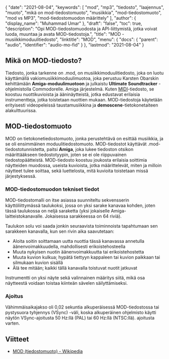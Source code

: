 {
  "date": "2021-08-04",
  "keywords": [
"mod",
"mp3",
"tiedosto",
"laajennus",
"muoto",
"mikä on mod-tiedostomuoto",
"musiikkia",
"mod-tiedostomuoto",
"mod vs MP3",
"mod-tiedostomuodon määrittely"
],
  "author": {
    "display_name": "Muhammad Umar"
},
  "draft": "false",
  "toc": true,
  "description": "Opi MOD-tiedostomuodosta ja API-liittymistä, jotka voivat luoda, muuntaa ja avata MOD-tiedostoja.",
  "title": "MOD - musiikkimoduulitiedosto",
  "linktitle": "MOD",
  "menu": {
    "docs": {
      "parent": "audio",
      "identifier": "audio-mo-fid"
}
},
  "lastmod": "2021-08-04"
}

## Mikä on MOD-tiedosto?
Tiedosto, jonka tarkenne on .mod, on musiikkimoduulitiedosto, joka on luotu käyttämällä vakiomusiikkimoduulimuotoa, joka perustuu Karsten Obarskin kehittämään **Amiga-moduulimuotoon** ja julkaistu **Ultimate Soundtracker** -ohjelmistolla Commodorelle. Amiga järjestelmä. Kuten [MIDI](/audio/mid/)-tiedosto, se koostuu nuottikuvioista ja ääninäytteistä, jotka edustavat erilaisia instrumentteja, jotka toistetaan nuottien mukaan. MOD-tiedostoja käytetään erityisesti videopeleissä taustamusiikkina ja **demoscene**-tietokonetaiteen alakulttuurissa.

## MOD-tiedostomuoto

MOD on tietokonetiedostomuoto, jonka perustehtävä on esittää musiikkia, ja se oli ensimmäinen moduulitiedostomuoto. MOD-tiedostot käyttävät .mod-tiedostotunnistetta, paitsi **Amiga**, joka lukee tiedoston otsikon määrittääkseen tiedostotyypin, joten se ei ole riippuvainen tiedostopäätteistä. MOD-tiedosto koostuu joukosta erilaisia soittimia näytteiden muodossa, useista kuvioista, jotka määrittelevät, miten ja milloin näytteet tulee soittaa, sekä luettelosta, mitä kuvioita toistetaan missä järjestyksessä.

### MOD-tiedostomuodon tekniset tiedot

MOD-tiedostomalli on itse asiassa suunniteltu sekvensserin käyttöliittymässä taulukoksi, jossa on yksi sarake kanavaa kohden, joten tässä taulukossa on neljä saraketta (yksi jokaiselle Amiga-laitteistokanavalle. Jokaisessa sarakkeessa on 64 riviä).

Taulukon solu voi saada jonkin seuraavista toiminnoista tapahtumaan sen sarakkeen kanavalla, kun sen rivin aika saavutetaan:

- Aloita soitin soittamaan uutta nuottia tässä kanavassa annetulla äänenvoimakkuudella, mahdollisesti erikoistehosteella
- Muuta nykyisen nuotin äänenvoimakkuutta tai erikoistehostetta
- Muuta kuvion kulkua; hypätä tiettyyn kappaleen tai kuvion paikkaan tai silmukaan kuvion sisällä
- Älä tee mitään; kaikki tällä kanavalla toistuvat nuotit jatkuvat

Instrumentti on yksi näyte sekä valinnainen määritys siitä, mikä osa näytteestä voidaan toistaa kiinteän sävelen säilyttämiseksi.

### Ajoitus
Vähimmäisaikajakso oli 0,02 sekuntia alkuperäisessä MOD-tiedostossa tai pystysuora tyhjennys (VSync) -väli, koska alkuperäinen ohjelmisto käytti näytön VSync-ajoitusta 50 Hz:llä (PAL) tai 60 Hz:llä (NTSC:llä). ajoitusta varten.

## Viitteet

* [MOD (tiedostomuoto) - Wikipedia](https://en.wikipedia.org/wiki/MOD_(file_format))


